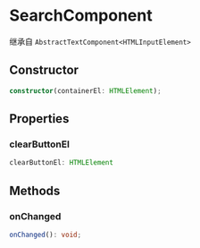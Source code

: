 <!--
 * @Author: luhaifeng666 youzui@hotmail.com
 * @Date: 2022-08-23 11:37:51
 * @LastEditors: luhaifeng666
 * @LastEditTime: 2022-11-14 22:51:48
 * @Description: 
-->
# SearchComponent

继承自 `AbstractTextComponent<HTMLInputElement>`

## Constructor

```ts
constructor(containerEl: HTMLElement);
```

## Properties

### clearButtonEl

```ts
clearButtonEl: HTMLElement
```

## Methods

### onChanged

```ts
onChanged(): void;
```
